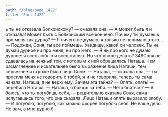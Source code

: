 ```yaml
---
path: "/blog/page_1422"
title: "Part 1422"
---
```


ь ты не отказала Болконскому? — сказала она.
— А может быть я и отказала! Может быть с Болконским всё кончено. Почему ты думаешь про меня так дурно?
— Я ничего не думаю, я только не понимаю этого...
— Подожди, Соня, ты всё поймешь. Увидишь, какой он человек. Ты не думай дурное ни про меня, ни про него.
— Я ни про кого не думаю дурное: я всех люблю и всех жалею. Но что́ ж мне делать?
349Соня не сдавалась на нежный тон, с которым к ней обращалась Наташа. Чем размягченнее и искательнее было выражение лица Наташи, тем серьезнее и строже было лицо Сони.
— Наташа, — сказала она, — ты просила меня не говорить с тобой, я и не говорила, теперь ты сама начала. Наташа, я не верю ему. Зачем эта тайна?
— Опять, опять! — перебила Наташа.
— Наташа, я боюсь за тебя.
— Чего бояться?
— Я боюсь, что ты погубишь себя, — решительно сказала Соня, сама испугавшись того, что́ она сказала.
Лицо Наташи опять выразило злобу.
— И погублю, погублю, как можно скорее погублю себя. Не ваше дело. Не вам, а мне дурно б
